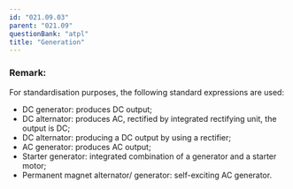 ```yaml
---
id: "021.09.03"
parent: "021.09"
questionBank: "atpl"
title: "Generation"
---
```


### Remark:

For standardisation purposes, the following standard expressions are used:

- DC generator: produces DC output;
- DC alternator: produces AC, rectified by integrated rectifying unit, the
  output is DC;
- DC alternator: producing a DC output by using a rectifier;
- AC generator: produces AC output;
- Starter generator: integrated combination of a generator and a starter motor;
- Permanent magnet alternator/ generator: self-exciting AC generator.
